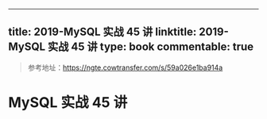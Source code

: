 
---
title: 2019-MySQL 实战 45 讲
linktitle: 2019-MySQL 实战 45 讲
type: book
commentable: true
---

> 参考地址：https://ngte.cowtransfer.com/s/59a026e1ba914a

# MySQL 实战 45 讲

    